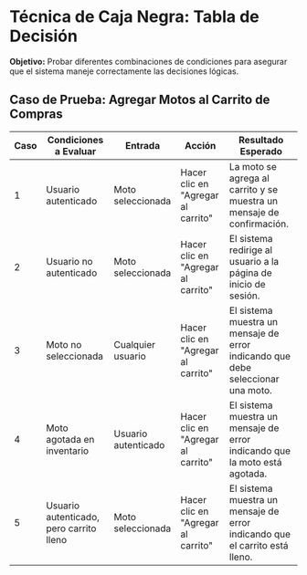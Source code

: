 # Técnica de Caja Negra: Tabla de Decisión

**Objetivo:** Probar diferentes combinaciones de condiciones para asegurar que el sistema maneje correctamente las decisiones lógicas.

## Caso de Prueba: Agregar Motos al Carrito de Compras

| Caso | Condiciones a Evaluar                     | Entrada                        | Acción                          | Resultado Esperado                                              |
|------|------------------------------------------|--------------------------------|---------------------------------|------------------------------------------------------------------|
| 1    | Usuario autenticado                      | Moto seleccionada              | Hacer clic en "Agregar al carrito" | La moto se agrega al carrito y se muestra un mensaje de confirmación. |
| 2    | Usuario no autenticado                   | Moto seleccionada              | Hacer clic en "Agregar al carrito" | El sistema redirige al usuario a la página de inicio de sesión.  |
| 3    | Moto no seleccionada                     | Cualquier usuario              | Hacer clic en "Agregar al carrito" | El sistema muestra un mensaje de error indicando que debe seleccionar una moto. |
| 4    | Moto agotada en inventario               | Usuario autenticado            | Hacer clic en "Agregar al carrito" | El sistema muestra un mensaje de error indicando que la moto está agotada. |
| 5    | Usuario autenticado, pero carrito lleno  | Moto seleccionada              | Hacer clic en "Agregar al carrito" | El sistema muestra un mensaje de error indicando que el carrito está lleno. |
